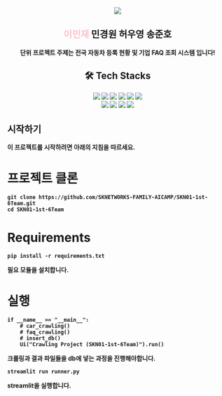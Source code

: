 <div align="center">
    <img src="https://capsule-render.vercel.app/api?type=waving&color=ff69b4&height=240&text=SKN01-1st-6Team&animation=&fontColor=ffffff&fontSize=90" />
</div>
<div align="center">
    <h2><span style="color:pink;">이민재</span> 민경원 허우영 송준호</h2>
    <div><strong>단위 프로젝트 주제는 전국 자동차 등록 현황 및 기업 FAQ 조회 시스템 입니다!</div></strog>
</div>
<div align="center">
    <h2>🛠️ Tech Stacks</h2>
    <div>
        <img src="https://img.shields.io/badge/Windows11-0078D6?style=flat&logo=Windows10&logoColor=white"/>
        <img src="https://img.shields.io/badge/Visualstudio-5C2D91?style=flat&logo=Visualstudio&logoColor=white"/>
        <img src="https://img.shields.io/badge/python-3776AB?style=flat&logo=python&logoColor=white"/>
        <img src="https://img.shields.io/badge/MySQL-4479A1?style=flat&logo=MySQL&logoColor=white"/>
        <img src="https://img.shields.io/badge/Discord-5865F2?style=flat&logo=Discord&logoColor=white">
        <img src="https://img.shields.io/badge/Github-181717?style=flat&logo=Github&logoColor=white">
        <br/>
        <img src="https://img.shields.io/badge/Notion-000000?style=flat&logo=Notion&logoColor=white">
        <img src="https://img.shields.io/badge/Visualstudio-5C2D91?style=flat&logo=Visualstudio&logoColor=white"/>
        <img src="https://img.shields.io/badge/Selenium-43B02A?style=flat&logo=Selenium&logoColor=white"/>
        <img src="https://img.shields.io/badge/Streamlit-FF4B4B?style=flat&logo=Streamlit&logoColor=white"/>
    </div>
</div>

## 시작하기

이 프로젝트를 시작하려면 아래의 지침을 따르세요.

# 프로젝트 클론

```
git clone https://github.com/SKNETWORKS-FAMILY-AICAMP/SKN01-1st-6Team.git
cd SKN01-1st-6Team
```

# Requirements

```
pip install -r requirements.txt
```
필요 모듈을 설치합니다.

# 실행

```
if __name__ == "__main__":
    # car_crawling()
    # faq_crawling()
    # insert_db()
    Ui("Crawling Project (SKN01-1st-6Team)").run()
```

크롤링과 결과 파일들을 db에 넣는 과정을 진행해야합니다.

```
streamlit run runner.py
```
streamlit을 실행합니다.